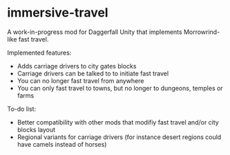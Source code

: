 # immersive-travel

A work-in-progress mod for Daggerfall Unity that implements Morrowrind-like fast travel.

Implemented features: 
- Adds carriage drivers to city gates blocks
- Carriage drivers can be talked to to initiate fast travel
- You can no longer fast travel from anywhere
- You can only fast travel to towns, but no longer to dungeons, temples or farms

To-do list:
- Better compatibility with other mods that modifiy fast travel and/or city blocks layout
- Regional variants for carriage drivers (for instance desert regions could have camels instead of horses)
